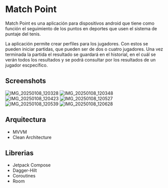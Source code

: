 # Match Point
Match Point es una aplicación para dispositivos android que tiene como función el seguimiento de los puntos en deportes que usen el sistema de puntaje del tenis.

La aplicación permite crear perfiles para los jugadores. Con estos se pueden iniciar partidas, que pueden ser de dos o cuatro jugadores.
Una vez terminada la partida el resultado se guardará en el historial, en el cuál se verán todos los resultados y se podrá consultar por los resultados de un jugador escpecífico.

## Screenshots
![IMG_20250108_120328](https://github.com/user-attachments/assets/7afce06f-bc28-4f4c-8ecf-75e0da165e66)
![IMG_20250108_120348](https://github.com/user-attachments/assets/2b73d948-90cb-4aa9-b3c6-a9fe192df1c7)
![IMG_20250108_120423](https://github.com/user-attachments/assets/4f2d7eb4-8c8e-4c2c-b4b3-e4ec31fd2604)
![IMG_20250108_120527](https://github.com/user-attachments/assets/3df223fc-f44f-4b7f-af96-aeadaac3aaa4)
![IMG_20250108_120539](https://github.com/user-attachments/assets/309f095e-94a5-4bea-9c3e-699280b6173b)
![IMG_20250108_120628](https://github.com/user-attachments/assets/6237bf20-d437-49dc-b698-7865c1369e15)


## Arquitectura
- MVVM
- Clean Architecture

## Librerias
- Jetpack Compose
- Dagger-Hilt
- Coroutines
- Room
